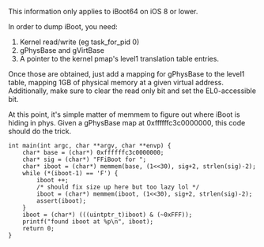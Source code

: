 This information only applies to iBoot64 on iOS 8 or lower.

In order to dump iBoot, you need:

1. Kernel read/write (eg task_for_pid 0)
2. gPhysBase and gVirtBase
3. A pointer to the kernel pmap's level1 translation table entries.

Once those are obtained, just add a mapping for gPhysBase to the level1 table, mapping 1GB of physical memory at a given virtual address.
Additionally, make sure to clear the read only bit and set the EL0-accessible bit. 

At this point, it's simple matter of memmem to figure out where iBoot is hiding in phys. Given a gPhysBase map  at 0xffffffc3c0000000, this code should do the trick.

```
int main(int argc, char **argv, char **envp) {
	char* base = (char*) 0xffffffc3c0000000;
	char* sig = (char*) "FFiBoot for ";
	char* iboot = (char*) memmem(base, (1<<30), sig+2, strlen(sig)-2);
	while (*(iboot-1) == 'F') {
		iboot ++;
		/* should fix size up here but too lazy lol */
		iboot = (char*) memmem(iboot, (1<<30), sig+2, strlen(sig)-2);
		assert(iboot);
	}
	iboot = (char*) (((uintptr_t)iboot) & (~0xFFF));
	printf("found iboot at %p\n", iboot);
	return 0;
}
````
